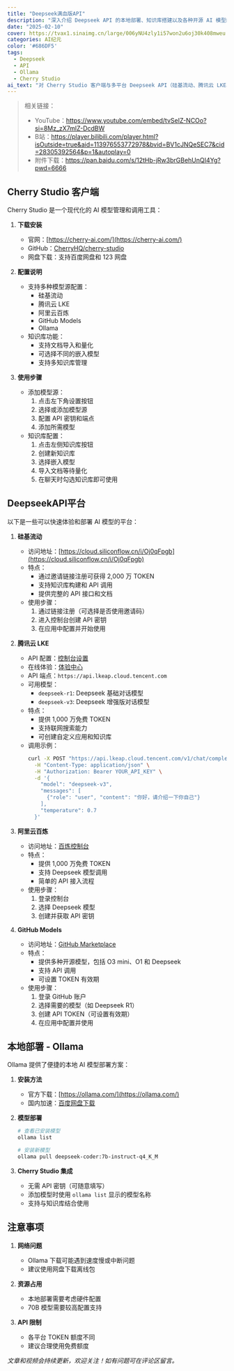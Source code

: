 ```yaml
---
title: "Deepseek满血版API"
description: "深入介绍 Deepseek API 的本地部署、知识库搭建以及各种开源 AI 模型的使用方法"
date: "2025-02-10"
cover: https://tvax1.sinaimg.cn/large/006yNU4zly1i57won2u6oj30k408mweu.jpg
categories: AI纪元
color: '#686DF5'
tags:
  - Deepseek
  - API
  - Ollama
  - Cherry Studio
ai_text: "对 Cherry Studio 客户端与多平台 Deepseek API（硅基流动、腾讯云 LKE、阿里云百炼、GitHub Models）以及本地 Ollama 部署做了手把手说明，包含配置步骤、调用示例与注意事项，适合想快速上手一站式模型管理与本地/云端混合调用的同学。"
---
```


> 相关链接：
> - YouTube：<https://www.youtube.com/embed/tvSeIZ-NCOo?si=8Mz_zX7mlZ-DcdBW>
> - B站：<https://player.bilibili.com/player.html?isOutside=true&aid=113976553772978&bvid=BV1cJNQeSEC7&cid=28305392564&p=1&autoplay=0>
> - 附件下载：<https://pan.baidu.com/s/12tHb-jRw3brGBehUnQI4Yg?pwd=6666>

## Cherry Studio 客户端

Cherry Studio 是一个现代化的 AI 模型管理和调用工具：

1. **下载安装**
   - 官网：[https://cherry-ai.com/](https://cherry-ai.com/)
   - GitHub：[CherryHQ/cherry-studio](https://github.com/CherryHQ/cherry-studio)
   - 网盘下载：支持百度网盘和 123 网盘

2. **配置说明**
   - 支持多种模型源配置：
     - 硅基流动
     - 腾讯云 LKE
     - 阿里云百炼
     - GitHub Models
     - Ollama
   - 知识库功能：
     - 支持文档导入和量化
     - 可选择不同的嵌入模型
     - 支持多知识库管理

3. **使用步骤**
   - 添加模型源：
     1. 点击左下角设置按钮
     2. 选择或添加模型源
     3. 配置 API 密钥和端点
     4. 添加所需模型
   - 知识库配置：
     1. 点击左侧知识库按钮
     2. 创建新知识库
     3. 选择嵌入模型
     4. 导入文档等待量化
     5. 在聊天时勾选知识库即可使用

## DeepseekAPI平台

以下是一些可以快速体验和部署 AI 模型的平台：

1. **硅基流动**
   - 访问地址：[https://cloud.siliconflow.cn/i/Oj0qFpgb](https://cloud.siliconflow.cn/i/Oj0qFpgb)
   - 特点：
     - 通过邀请链接注册可获得 2,000 万 TOKEN
     - 支持知识库构建和 API 调用
     - 提供完整的 API 接口和文档
   - 使用步骤：
     1. 通过链接注册（可选择是否使用邀请码）
     2. 进入控制台创建 API 密钥
     3. 在应用中配置并开始使用

2. **腾讯云 LKE**
   - API 配置：[控制台设置](https://console.cloud.tencent.com/lkeap/settings)
   - 在线体验：[体验中心](https://lke.cloud.tencent.com/lke#/experience-center/home?origin=knowledge_engine)
   - API 端点：`https://api.lkeap.cloud.tencent.com`
   - 可用模型：
     - `deepseek-r1`: Deepseek 基础对话模型
     - `deepseek-v3`: Deepseek 增强版对话模型
   - 特点：
     - 提供 1,000 万免费 TOKEN
     - 支持联网搜索能力
     - 可创建自定义应用和知识库
   - 调用示例：
     ```bash
     curl -X POST "https://api.lkeap.cloud.tencent.com/v1/chat/completions" \
       -H "Content-Type: application/json" \
       -H "Authorization: Bearer YOUR_API_KEY" \
       -d '{
         "model": "deepseek-v3",
         "messages": [
           {"role": "user", "content": "你好，请介绍一下你自己"}
         ],
         "temperature": 0.7
       }'
     ```

3. **阿里云百炼**
   - 访问地址：[百炼控制台](https://bailian.console.aliyun.com/#/home)
   - 特点：
     - 提供 1,000 万免费 TOKEN
     - 支持 Deepseek 模型调用
     - 简单的 API 接入流程
   - 使用步骤：
     1. 登录控制台
     2. 选择 Deepseek 模型
     3. 创建并获取 API 密钥

4. **GitHub Models**
   - 访问地址：[GitHub Marketplace](https://github.com/marketplace?type=models)
   - 特点：
     - 提供多种开源模型，包括 O3 mini、O1 和 Deepseek
     - 支持 API 调用
     - 可设置 TOKEN 有效期
   - 使用步骤：
     1. 登录 GitHub 账户
     2. 选择需要的模型（如 Deepseek R1）
     3. 创建 API TOKEN（可设置有效期）
     4. 在应用中配置并使用

## 本地部署 - Ollama

Ollama 提供了便捷的本地 AI 模型部署方案：

1. **安装方法**
   - 官方下载：[https://ollama.com/](https://ollama.com/)
   - 国内加速：[百度网盘下载](https://pan.baidu.com/s/12tHb-jRw3brGBehUnQI4Yg?pwd=6666)

2. **模型部署**
   ```bash
   # 查看已安装模型
   ollama list
   
   # 安装新模型
   ollama pull deepseek-coder:7b-instruct-q4_K_M
   ```

3. **Cherry Studio 集成**
   - 无需 API 密钥（可随意填写）
   - 添加模型时使用 `ollama list` 显示的模型名称
   - 支持与知识库结合使用

## 注意事项

1. **网络问题**
   - Ollama 下载可能遇到速度慢或中断问题
   - 建议使用网盘下载离线包

2. **资源占用**
   - 本地部署需要考虑硬件配置
   - 70B 模型需要较高配置支持

3. **API 限制**
   - 各平台 TOKEN 额度不同
   - 建议合理使用免费额度

*文章和视频会持续更新，欢迎关注！如有问题可在评论区留言。*
